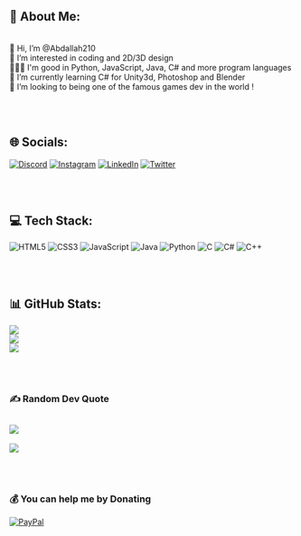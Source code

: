 ## 💫 About Me:

<br>👋 Hi, I’m @Abdallah210
<br>👀 I’m interested in coding and 2D/3D design
<br>👨🏽‍💻 I'm good in Python, JavaScript, Java, C# and more program languages
<br>🧊 I’m currently learning C# for Unity3d, Photoshop and Blender
<br>💞️ I’m looking to being one of the famous games dev in the world !

<br><br>


## 🌐 Socials:
[![Discord](https://img.shields.io/badge/Discord-%237289DA.svg?logo=discord&logoColor=white)](https://discord.gg/Abdallah#0866) 
[![Instagram](https://img.shields.io/badge/Instagram-%23E4405F.svg?logo=Instagram&logoColor=white)](https://instagram.com/abdallah_elfilali_) 
[![LinkedIn](https://img.shields.io/badge/LinkedIn-%230077B5.svg?logo=linkedin&logoColor=white)](https://www.linkedin.com/in/abdallah-el-filali-a788591ba/) 
[![Twitter](https://img.shields.io/badge/Twitter-%231DA1F2.svg?logo=Twitter&logoColor=white)](https://twitter.com/@Abdellah1999999) 

<br><br>

## 💻 Tech Stack:
![HTML5](https://img.shields.io/badge/html5-%23E34F26.svg?style=for-the-badge&logo=html5&logoColor=white)
![CSS3](https://img.shields.io/badge/css3-%231572B6.svg?style=for-the-badge&logo=css3&logoColor=white) 
![JavaScript](https://img.shields.io/badge/javascript-%23323330.svg?style=for-the-badge&logo=javascript&logoColor=%23F7DF1E)
![Java](https://img.shields.io/badge/-Java-F54343?style=for-the-badge&logo=data:icons/java.png;&logoColor=white) 
![Python](https://img.shields.io/badge/python-3670A0?style=for-the-badge&logo=python&logoColor=ffdd54) 
![C](https://img.shields.io/badge/c-%2300599C.svg?style=for-the-badge&logo=c&logoColor=white) 
![C#](https://img.shields.io/badge/c%23-%23239120.svg?style=for-the-badge&logo=c-sharp&logoColor=white) 
![C++](https://img.shields.io/badge/c++-%2300599C.svg?style=for-the-badge&logo=c%2B%2B&logoColor=white)

<br><br>

## 📊 GitHub Stats:
![](https://github-readme-stats.vercel.app/api?username=Abdallah210&theme=dark&hide_border=false&include_all_commits=true&count_private=true)<br/>
![](https://github-readme-streak-stats.herokuapp.com/?user=Abdallah210&theme=dark&hide_border=false)<br/>
![](https://github-readme-stats.vercel.app/api/top-langs/?username=Abdallah210&theme=dark&hide_border=false&include_all_commits=true&count_private=true&layout=compact)

<br><br>

### ✍️ Random Dev Quote
![](https://quotes-github-readme.vercel.app/api?type=horizontal&theme=radical)
---
[![](https://visitcount.itsvg.in/api?id=Abdallah210&icon=5&color=0)](https://visitcount.itsvg.in)

<br><br>

### 💰 You can help me by Donating
  [![PayPal](https://img.shields.io/badge/PayPal-00457C?style=for-the-badge&logo=paypal&logoColor=white)](https://paypal.me/paypal.me/abdallah1999999) 
